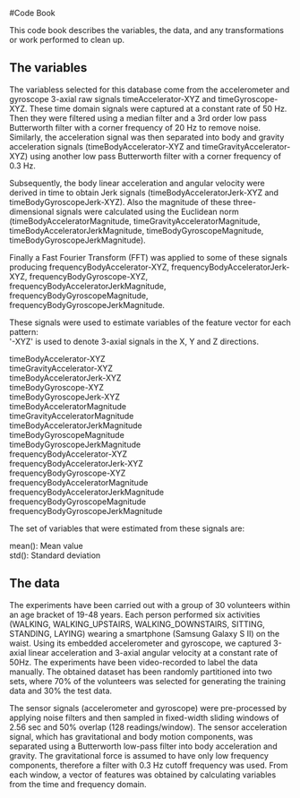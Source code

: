 #Code Book

This code book describes the variables, the data, and any transformations or work  performed to clean up.  

## The variables

The variabless selected for this database come from the accelerometer and gyroscope 3-axial raw signals timeAccelerator-XYZ and timeGyroscope-XYZ. These time domain signals were captured at a constant rate of 50 Hz. Then they were filtered using a median filter and a 3rd order low pass Butterworth filter with a corner frequency of 20 Hz to remove noise. Similarly, the acceleration signal was then separated into body and gravity acceleration signals (timeBodyAccelerator-XYZ and timeGravityAccelerator-XYZ) using another low pass Butterworth filter with a corner frequency of 0.3 Hz.   

Subsequently, the body linear acceleration and angular velocity were derived in time to obtain Jerk signals (timeBodyAcceleratorJerk-XYZ and timeBodyGyroscopeJerk-XYZ). Also the magnitude of these three-dimensional signals were calculated using the Euclidean norm (timeBodyAcceleratorMagnitude, timeGravityAcceleratorMagnitude, timeBodyAcceleratorJerkMagnitude, timeBodyGyroscopeMagnitude, timeBodyGyroscopeJerkMagnitude).   

Finally a Fast Fourier Transform (FFT) was applied to some of these signals producing frequencyBodyAccelerator-XYZ, frequencyBodyAcceleratorJerk-XYZ, frequencyBodyGyroscope-XYZ, frequencyBodyAcceleratorJerkMagnitude, frequencyBodyGyroscopeMagnitude, frequencyBodyGyroscopeJerkMagnitude.  

These signals were used to estimate variables of the feature vector for each pattern:    
'-XYZ' is used to denote 3-axial signals in the X, Y and Z directions.  

timeBodyAccelerator-XYZ  
timeGravityAccelerator-XYZ  
timeBodyAcceleratorJerk-XYZ  
timeBodyGyroscope-XYZ  
timeBodyGyroscopeJerk-XYZ  
timeBodyAcceleratorMagnitude  
timeGravityAcceleratorMagnitude  
timeBodyAcceleratorJerkMagnitude  
timeBodyGyroscopeMagnitude  
timeBodyGyroscopeJerkMagnitude  
frequencyBodyAccelerator-XYZ  
frequencyBodyAcceleratorJerk-XYZ  
frequencyBodyGyroscope-XYZ  
frequencyBodyAcceleratorMagnitude  
frequencyBodyAcceleratorJerkMagnitude  
frequencyBodyGyroscopeMagnitude  
frequencyBodyGyroscopeJerkMagnitude  

The set of variables that were estimated from these signals are:   

mean(): Mean value  
std(): Standard deviation  

## The data

The experiments have been carried out with a group of 30 volunteers within an age bracket of 19-48 years. Each person performed six activities (WALKING, WALKING_UPSTAIRS, WALKING_DOWNSTAIRS, SITTING, STANDING, LAYING) wearing a smartphone (Samsung Galaxy S II) on the waist. Using its embedded accelerometer and gyroscope, we captured 3-axial linear acceleration and 3-axial angular velocity at a constant rate of 50Hz. The experiments have been video-recorded to label the data manually. The obtained dataset has been randomly partitioned into two sets, where 70% of the volunteers was selected for generating the training data and 30% the test data.   

The sensor signals (accelerometer and gyroscope) were pre-processed by applying noise filters and then sampled in fixed-width sliding windows of 2.56 sec and 50% overlap (128 readings/window). The sensor acceleration signal, which has gravitational and body motion components, was separated using a Butterworth low-pass filter into body acceleration and gravity. The gravitational force is assumed to have only low frequency components, therefore a filter with 0.3 Hz cutoff frequency was used. From each window, a vector of features was obtained by calculating variables from the time and frequency domain.   



